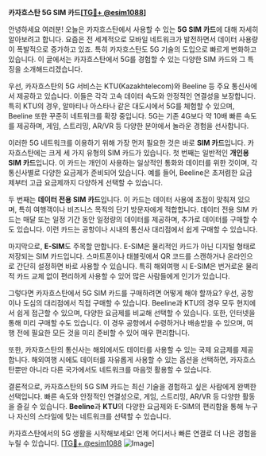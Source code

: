 **카자흐스탄 5G SIM 카드[[TG💪+ @esim1088](https://t.me/s/esim1088)]**

안녕하세요 여러분! 오늘은 카자흐스탄에서 사용할 수 있는 **5G SIM 카드**에 대해 자세히 알아보려고 합니다. 요즘은 전 세계적으로 모바일 네트워크가 발전하면서 데이터 사용량이 폭발적으로 증가하고 있죠. 특히 카자흐스탄도 5G 기술의 도입으로 빠르게 변화하고 있습니다. 이 글에서는 카자흐스탄에서 5G를 경험할 수 있는 다양한 SIM 카드와 그 특징을 소개해드리겠습니다.

우선, 카자흐스탄의 5G 서비스는 KTU(Kazakhtelecom)와 Beeline 등 주요 통신사에서 제공하고 있습니다. 이들은 각각 고속 데이터 속도와 안정적인 연결성을 보장합니다. 특히 KTU의 경우, 알마티나 아스타나 같은 대도시에서 5G를 체험할 수 있으며, Beeline 또한 꾸준히 네트워크를 확장 중입니다. 5G는 기존 4G보다 약 10배 빠른 속도를 제공하며, 게임, 스트리밍, AR/VR 등 다양한 분야에서 놀라운 경험을 선사합니다.

이러한 5G 네트워크를 이용하기 위해 가장 먼저 필요한 것은 바로 **SIM 카드**입니다. 카자흐스탄에는 크게 세 가지 유형의 SIM 카드가 있습니다. 첫 번째는 일반적인 **개인용 SIM 카드**입니다. 이 카드는 개인이 사용하는 일상적인 통화와 데이터를 위한 것이며, 각 통신사별로 다양한 요금제가 준비되어 있습니다. 예를 들어, Beeline은 초저렴한 요금제부터 고급 요금제까지 다양하게 선택할 수 있습니다.

두 번째는 **데이터 전용 SIM 카드**입니다. 이 카드는 데이터 사용에 초점이 맞춰져 있으며, 특히 여행객이나 비즈니스 목적의 단기 방문자에게 적합합니다. 데이터 전용 SIM 카드는 매달 또는 일정 기간 동안 일정량의 데이터를 제공하며, 추가로 데이터를 구매할 수도 있습니다. 이런 카드는 공항이나 시내의 통신사 대리점에서 쉽게 구매할 수 있습니다.

마지막으로, **E-SIM**도 주목할 만합니다. E-SIM은 물리적인 카드가 아닌 디지털 형태로 저장되는 SIM 카드입니다. 스마트폰이나 태블릿에서 QR 코드를 스캔하거나 온라인으로 간단히 설정하면 바로 사용할 수 있습니다. 특히 해외여행 시 E-SIM은 번거로운 물리적 카드 교체 없이 편리하게 사용할 수 있어 많은 사람들에게 인기가 있습니다.

그렇다면 카자흐스탄에서 5G SIM 카드를 구매하려면 어떻게 해야 할까요? 우선, 공항이나 도심의 대리점에서 직접 구매할 수 있습니다. Beeline과 KTU의 경우 모두 현지에서 쉽게 접근할 수 있으며, 다양한 요금제를 비교해 선택할 수 있습니다. 또한, 인터넷을 통해 미리 구매할 수도 있습니다. 이 경우 공항에서 수령하거나 배송받을 수 있으며, 여행 전에 필요한 모든 것을 미리 준비할 수 있어 매우 편리합니다.

또한, 카자흐스탄의 통신사는 해외에서도 데이터를 사용할 수 있는 국제 요금제를 제공합니다. 해외여행 시에도 데이터를 자유롭게 사용할 수 있는 옵션을 선택하면, 카자흐스탄뿐만 아니라 다른 국가에서도 네트워크를 마음껏 활용할 수 있습니다.

결론적으로, 카자흐스탄의 5G SIM 카드는 최신 기술을 경험하고 싶은 사람에게 완벽한 선택입니다. 빠른 속도와 안정적인 연결성으로, 게임, 스트리밍, AR/VR 등 다양한 활동을 즐길 수 있습니다. **Beeline**과 **KTU**의 다양한 요금제와 E-SIM의 편리함을 통해 누구나 자신의 스타일에 맞는 네트워크를 선택할 수 있습니다.

카자흐스탄에서의 5G 생활을 시작해보세요! 언제 어디서나 빠른 연결로 더 나은 경험을 누릴 수 있습니다. [[TG💪+ @esim1088](https://t.me/s/esim1088) ![Image](https://i.postimg.cc/Y0z9fWf4/image.png)]